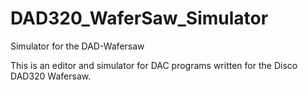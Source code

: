 # DAD320_WaferSaw_Simulator
Simulator for the DAD-Wafersaw

This is an editor and simulator for DAC programs written for the Disco DAD320 Wafersaw.
